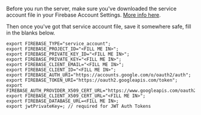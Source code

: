 Before you run the server, make sure you've downloaded the service account file in your Firebase Account Settings. [More info here](https://firebase.google.com/docs/admin/setup).

Then once you've got that service account file, save it somewhere safe, fill in the blanks below.

```
export FIREBASE_TYPE="service_account";
export FIREBASE_PROJECT_ID="<FILL ME IN>";
export FIREBASE_PRIVATE_KEY_ID="<FILL ME IN>";
export FIREBASE_PRIVATE_KEY="<FILL ME IN>";
export FIREBASE_CLIENT_EMAIL="<FILL ME IN>";
export FIREBASE_CLIENT_ID="<FILL ME IN>";
export FIREBASE_AUTH_URI="https://accounts.google.com/o/oauth2/auth";
export FIREBASE_TOKEN_URI="https://oauth2.googleapis.com/token";
export FIREBASE_AUTH_PROVIDER_X509_CERT_URL="https://www.googleapis.com/oauth2/v1/certs";
export FIREBASE_CLIENT_X509_CERT_URL="<FILL ME IN>";
export FIREBASE_DATABASE_URL=<FILL ME IN>;
export jwtPrivateKey=; // required for JWT Auth Tokens
```

